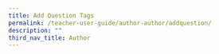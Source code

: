 ```yaml
---
title: Add Question Tags
permalink: /teacher-user-guide/author-author/addquestion/
description: ""
third_nav_title: Author
---
```

